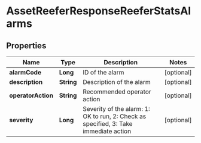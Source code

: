 
# AssetReeferResponseReeferStatsAlarms

## Properties
Name | Type | Description | Notes
------------ | ------------- | ------------- | -------------
**alarmCode** | **Long** | ID of the alarm |  [optional]
**description** | **String** | Description of the alarm |  [optional]
**operatorAction** | **String** | Recommended operator action |  [optional]
**severity** | **Long** | Severity of the alarm: 1: OK to run, 2: Check as specified, 3: Take immediate action |  [optional]



